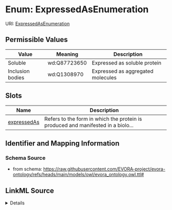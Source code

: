 # Enum: ExpressedAsEnumeration



URI: [ExpressedAsEnumeration](ExpressedAsEnumeration.md)

## Permissible Values

| Value | Meaning | Description |
| --- | --- | --- |
| Soluble | wd:Q87723650 | Expressed as soluble protein |
| Inclusion bodies | wd:Q1308970 | Expressed as aggregated molecules |




## Slots

| Name | Description |
| ---  | --- |
| [expressedAs](expressedAs.md) | Refers to the form in which the protein is produced and manifested in a biolo... |






## Identifier and Mapping Information







### Schema Source


* from schema: https://raw.githubusercontent.com/EVORA-project/evora-ontology/refs/heads/main/models/owl/evora_ontology.owl.ttl#






## LinkML Source

<details>
```yaml
name: expressedAsEnumeration
from_schema: https://raw.githubusercontent.com/EVORA-project/evora-ontology/refs/heads/main/models/owl/evora_ontology.owl.ttl#
rank: 1000
permissible_values:
  Soluble:
    text: Soluble
    description: Expressed as soluble protein
    meaning: wd:Q87723650
  Inclusion bodies:
    text: Inclusion bodies
    description: Expressed as aggregated molecules
    meaning: wd:Q1308970

```
</details>
